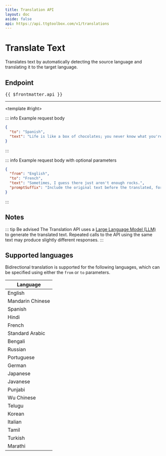 ```yaml
---
title: Translation API
layout: doc
aside: false
api: https://api.ttgtoolbox.com/v1/translations
---
```


<script setup>
import DividePage from '../../../components/DividerPage.vue'   
</script>

# Translate Text

Translates text by automatically detecting the source language and translating it to the target language.

## Endpoint <Badge type="tip" text="POST" />

<pre>{{ $frontmatter.api }}</pre>

---

<DividePage :top="63">
<template #left>

### Request body

This endpoint use the `POST` method and requires a JSON object as the request body.

#### Required parameters

The following parameters are required as the request body.

<b><pre>to</pre></b><Badge type="info" text="string" /><Badge type="danger" text="required" /><br/>

The language to translate `to`. See [supported languages](#supported-languages) below.

<b><pre>text</pre></b><Badge type="info" text="string" /><Badge type="danger" text="required" /><br/>

The text to translate.

#### Optional parameters

<b><pre>text</pre></b><Badge type="info" text="string" /><br/>

The language to translate `from`. Unless explicitly specified using the `from` parameter, the API will determine the source language automatically,

<b><pre>promptSuffix</pre></b><Badge type="info" text="string" /><Badge type="warning" text="advanced feature" /><br/>

A prompt suffix can be included to add additional context and instructions for the translation.

---

</template>

<template #right>

::: info Example request body

```json
{
  "to": "Spanish",
  "text": "Life is like a box of chocolates; you never know what you're gonna get."
}
```

:::

::: info Example request body with optional parameters

```json
{
  "from": "English",
  "to": "French",
  "text": "Sometimes, I guess there just aren't enough rocks.",
  "promptSuffix": "Include the original text before the translated, formatted as: {original_test} --- {translation}"
}
```

:::

</template>
</DividePage>

<DividePage :top="63">
<template #left>

### Returns

A JSON object containing the translated text and estimated credit usage.

---

</template>
<template #right>

::: info Response

```json
{
  "translation": "Sometimes, I guess there just aren't enough rocks. --- Parfois, je suppose qu'il n'y a tout simplement pas assez de pierres.",
  "credits": 1
}
```

:::

</template>
</DividePage>

## Notes

::: tip Be advised
The Translation API uses a [Large Language Model (LLM)](https://en.wikipedia.org/wiki/Large_language_model) to generate the translated text. Repeated calls to the API using the same text may produce slightly different responses.
:::

## Supported languages

Bidirectional translation is supported for the following languages, which can be specified using either the `from` or `to` parameters.

| Language         |
| ---------------- |
| English          |
| Mandarin Chinese |
| Spanish          |
| Hindi            |
| French           |
| Standard Arabic  |
| Bengali          |
| Russian          |
| Portuguese       |
| German           |
| Japanese         |
| Javanese         |
| Punjabi          |
| Wu Chinese       |
| Telugu           |
| Korean           |
| Italian          |
| Tamil            |
| Turkish          |
| Marathi          |
